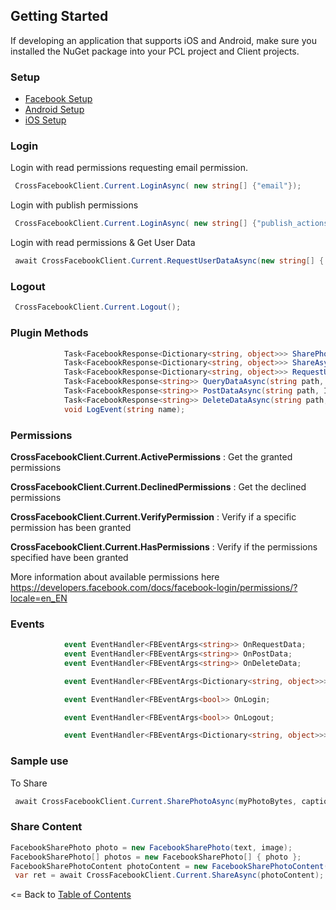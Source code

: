 ## Getting Started

If developing an application that supports iOS and Android, make sure you installed the NuGet package into your PCL project and Client projects.

### Setup
* [Facebook Setup](docs/FacebookPortalSetup.md)
* [Android Setup](docs/AndroidSetup.md)
* [iOS Setup](docs/iOSSetup.md)

### Login

Login with read permissions requesting email permission.
```cs
 CrossFacebookClient.Current.LoginAsync( new string[] {"email"});
```

Login with publish permissions
```cs
 CrossFacebookClient.Current.LoginAsync( new string[] {"publish_actions"},FacebookPermissionType.Publish);
```


Login with read permissions & Get User Data

```cs
 await CrossFacebookClient.Current.RequestUserDataAsync(new string[] { "email", "first_name", "gender", "last_name", "birthday" }, new string[] { "email", "user_birthday" });
```

### Logout

```cs
 CrossFacebookClient.Current.Logout();
```

### Plugin Methods
```cs
            Task<FacebookResponse<Dictionary<string, object>>> SharePhotoAsync(byte[] imgBytes, string caption = "");
            Task<FacebookResponse<Dictionary<string, object>>> ShareAsync(FacebookShareContent shareContent);
            Task<FacebookResponse<Dictionary<string, object>>> RequestUserDataAsync(string[] fields, string[] permissions, FacebookPermissionType permissionType = FacebookPermissionType.Read);
            Task<FacebookResponse<string>> QueryDataAsync(string path, string[] permissions, IDictionary<string, string> parameters = null, string version = null);
            Task<FacebookResponse<string>> PostDataAsync(string path, IDictionary<string, string> parameters = null, string version = null);
            Task<FacebookResponse<string>> DeleteDataAsync(string path, IDictionary<string, string> parameters = null, string version = null);
            void LogEvent(string name);

```

### Permissions

**CrossFacebookClient.Current.ActivePermissions** : Get the granted permissions

**CrossFacebookClient.Current.DeclinedPermissions** : Get the declined permissions

**CrossFacebookClient.Current.VerifyPermission** : Verify if a specific permission has been granted

**CrossFacebookClient.Current.HasPermissions** : Verify if the permissions specified have been granted

More information about available permissions here
https://developers.facebook.com/docs/facebook-login/permissions/?locale=en_EN


### Events

```cs
            event EventHandler<FBEventArgs<string>> OnRequestData;
            event EventHandler<FBEventArgs<string>> OnPostData;
            event EventHandler<FBEventArgs<string>> OnDeleteData;

            event EventHandler<FBEventArgs<Dictionary<string, object>>> OnUserData;

            event EventHandler<FBEventArgs<bool>> OnLogin;

            event EventHandler<FBEventArgs<bool>> OnLogout;

            event EventHandler<FBEventArgs<Dictionary<string, object>>> OnSharing;

```

### Sample use


To Share
```cs
 await CrossFacebookClient.Current.SharePhotoAsync(myPhotoBytes, captionText);
```
### Share Content
```cs
FacebookSharePhoto photo = new FacebookSharePhoto(text, image);
FacebookSharePhoto[] photos = new FacebookSharePhoto[] { photo };                    
FacebookSharePhotoContent photoContent = new FacebookSharePhotoContent(photos);
 var ret = await CrossFacebookClient.Current.ShareAsync(photoContent);
```

<= Back to [Table of Contents](../README.md)
